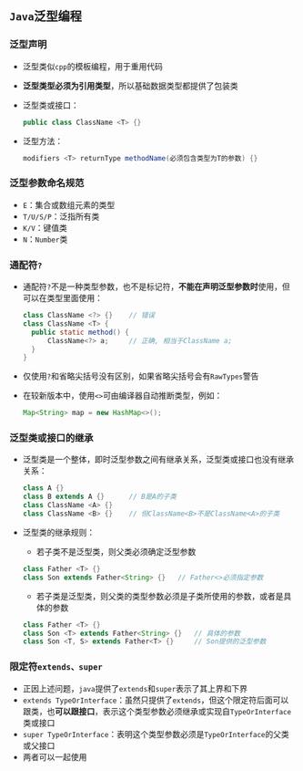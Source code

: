 ## `Java`泛型编程

### 泛型声明

- 泛型类似`cpp`的模板编程，用于重用代码
- **泛型类型必须为引用类型**，所以基础数据类型都提供了包装类
- 泛型类或接口：

  ```java
  public class ClassName <T> {}
  ```

- 泛型方法：

  ```java
  modifiers <T> returnType methodName(必须包含类型为T的参数) {}
  ```

### 泛型参数命名规范

- `E`：集合或数组元素的类型
- `T/U/S/P`：泛指所有类
- `K/V`：键值类
- `N`：`Number`类

### 通配符`?`

- 通配符`?`不是一种类型参数，也不是标记符，**不能在声明泛型参数时**使用，但可以在类型里面使用：

  ```java
  class ClassName <?> {}    // 错误
  class ClassName <T> {
    public static method() {
        ClassName<?> a;     // 正确, 相当于ClassName a;
    }
  }
  ```

- 仅使用`?`和省略尖括号没有区别，如果省略尖括号会有`RawTypes`警告
- 在较新版本中，使用`<>`可由编译器自动推断类型，例如：

  ```java
  Map<String> map = new HashMap<>();
  ```

### 泛型类或接口的继承

- 泛型类是一个整体，即时泛型参数之间有继承关系，泛型类或接口也没有继承关系：

  ```java
  class A {}
  class B extends A {}      // B是A的子类
  class ClassName <A> {}
  class ClassName <B> {}    // 但ClassName<B>不是ClassName<A>的子类
  ```

- 泛型类的继承规则：
  - 若子类不是泛型类，则父类必须确定泛型参数

  ```java
  class Father <T> {}
  class Son extends Father<String> {}   // Father<>必须指定参数
  ```

  - 若子类是泛型类，则父类的类型参数必须是子类所使用的参数，或者是具体的参数

  ```java
  class Father <T> {}
  class Son <T> extends Father<String> {}   // 具体的参数
  class Son <T, S> extends Father<T> {}     // Son提供的泛型参数
  ```

### 限定符`extends、super`

- 正因上述问题，`java`提供了`extends`和`super`表示了其上界和下界
- `extends TypeOrInterface`：虽然只提供了`extends`，但这个限定符后面可以跟类，也**可以跟接口**，表示这个类型参数必须继承或实现自`TypeOrInterface`类或接口
- `super TypeOrInterface`：表明这个类型参数必须是`TypeOrInterface`的父类或父接口
- 两者可以一起使用